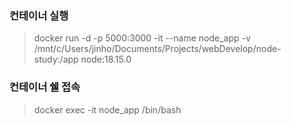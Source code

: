 ### 컨테이너 실행
> docker run -d -p 5000:3000 -it --name node_app -v /mnt/c/Users/jinho/Documents/Projects/webDevelop/node-study:/app node:18.15.0

### 컨테이너 쉘 접속
> docker exec -it node_app /bin/bash